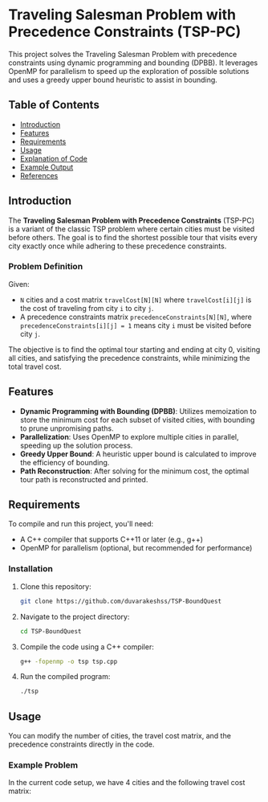 # Traveling Salesman Problem with Precedence Constraints (TSP-PC)

This project solves the Traveling Salesman Problem with precedence constraints using dynamic programming and bounding (DPBB). It leverages OpenMP for parallelism to speed up the exploration of possible solutions and uses a greedy upper bound heuristic to assist in bounding.

## Table of Contents

- [Introduction](#introduction)
- [Features](#features)
- [Requirements](#requirements)
- [Usage](#usage)
- [Explanation of Code](#explanation-of-code)
- [Example Output](#example-output)
- [References](#references)

## Introduction

The **Traveling Salesman Problem with Precedence Constraints** (TSP-PC) is a variant of the classic TSP problem where certain cities must be visited before others. The goal is to find the shortest possible tour that visits every city exactly once while adhering to these precedence constraints.

### Problem Definition

Given:

- `N` cities and a cost matrix `travelCost[N][N]` where `travelCost[i][j]` is the cost of traveling from city `i` to city `j`.
- A precedence constraints matrix `precedenceConstraints[N][N]`, where `precedenceConstraints[i][j] = 1` means city `i` must be visited before city `j`.

The objective is to find the optimal tour starting and ending at city 0, visiting all cities, and satisfying the precedence constraints, while minimizing the total travel cost.

## Features

- **Dynamic Programming with Bounding (DPBB)**: Utilizes memoization to store the minimum cost for each subset of visited cities, with bounding to prune unpromising paths.
- **Parallelization**: Uses OpenMP to explore multiple cities in parallel, speeding up the solution process.
- **Greedy Upper Bound**: A heuristic upper bound is calculated to improve the efficiency of bounding.
- **Path Reconstruction**: After solving for the minimum cost, the optimal tour path is reconstructed and printed.

## Requirements

To compile and run this project, you'll need:

- A C++ compiler that supports C++11 or later (e.g., g++)
- OpenMP for parallelism (optional, but recommended for performance)

### Installation

1. Clone this repository:

   ```bash
   git clone https://github.com/duvarakeshss/TSP-BoundQuest
   ```
2. Navigate to the project directory:

   ```bash
   cd TSP-BoundQuest
   ```
3. Compile the code using a C++ compiler:

   ```bash
   g++ -fopenmp -o tsp tsp.cpp
   ```
4. Run the compiled program:

   ```bash
   ./tsp
   ```

## Usage

You can modify the number of cities, the travel cost matrix, and the precedence constraints directly in the code.

### Example Problem

In the current code setup, we have 4 cities and the following travel cost matrix:
